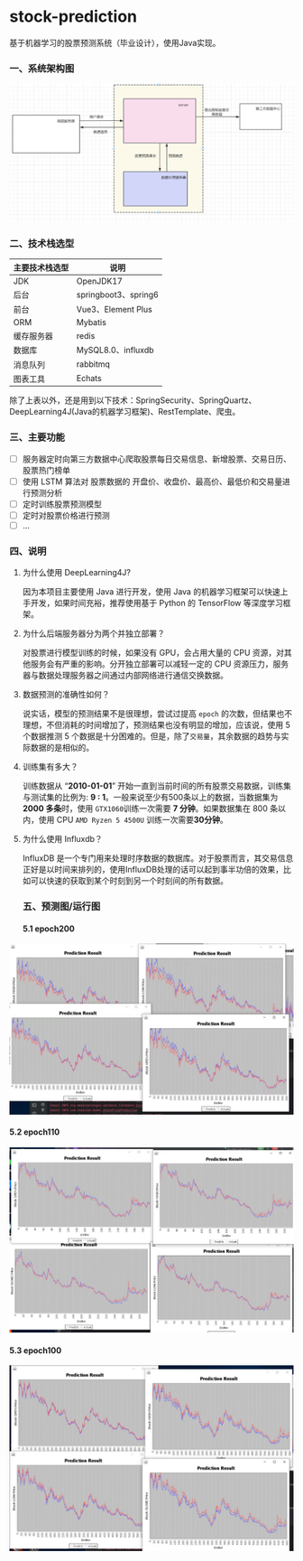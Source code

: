 # stock-prediction
基于机器学习的股票预测系统（毕业设计），使用Java实现。

### 一、系统架构图

![股票预测系统-系统架构图](./assets/股票预测系统-系统架构图.png)

### 二、技术栈选型

| 主要技术栈选型 | 说明                  |
| ------- |---------------------|
| JDK     | OpenJDK17           |
| 后台      | springboot3、spring6 |
| 前台      | Vue3、Element Plus   |
| ORM     | Mybatis             |
| 缓存服务器   | redis               |
| 数据库     | MySQL8.0、influxdb   |
| 消息队列    | rabbitmq            |
| 图表工具    | Echats              |

除了上表以外，还是用到以下技术：SpringSecurity、SpringQuartz、DeepLearning4J(Java的机器学习框架)、RestTemplate、爬虫。

### 三、主要功能

- [ ] 服务器定时向第三方数据中心爬取股票每日交易信息、新增股票、交易日历、股票热门榜单
- [ ] 使用 LSTM 算法对 股票数据的 开盘价、收盘价、最高价、最低价和交易量进行预测分析
- [ ] 定时训练股票预测模型
- [ ] 定时对股票价格进行预测
- [ ] ...

### 四、说明

1. 为什么使用 DeepLearning4J?

   因为本项目主要使用 Java 进行开发，使用 Java 的机器学习框架可以快速上手开发，如果时间充裕，推荐使用基于 Python 的 TensorFlow 等深度学习框架。

2. 为什么后端服务器分为两个并独立部署？

   对股票进行模型训练的时候，如果没有 GPU，会占用大量的 CPU 资源，对其他服务会有严重的影响。分开独立部署可以减轻一定的 CPU 资源压力，服务器与数据处理服务器之间通过内部网络进行通信交换数据。

3. 数据预测的准确性如何？

   说实话，模型的预测结果不是很理想，尝试过提高 `epoch` 的次数，但结果也不理想，不但消耗的时间增加了，预测结果也没有明显的增加，应该说，使用 5 个数据推测 5 个数据是十分困难的。但是，除了`交易量`，其余数据的趋势与实际数据的是相似的。

4. 训练集有多大？

   训练数据从 “**2010-01-01**” 开始一直到当前时间的所有股票交易数据，训练集与测试集的比例为: **9 : 1**。一般来说至少有500条以上的数据，当数据集为 **2000 多条**时，使用 `GTX1060`训练一次需要 **7 分钟**。如果数据集在 800 条以内，使用 CPU `AMD Ryzen 5 4500U` 训练一次需要**30分钟**。

5. 为什么使用 Influxdb？

   InfluxDB 是一个专门用来处理时序数据的数据库。对于股票而言，其交易信息正好是以时间来排列的，使用InfluxDB处理的话可以起到事半功倍的效果，比如可以快速的获取到某个时刻到另一个时刻间的所有数据。


   ### 五、预测图/运行图

   #### 5.1 epoch200


![epoch200](./assets/epoch200.png)

   #### 5.2 epoch110

![epoch110](./assets/epoch110.png)

   #### 5.3 epoch100

![epoch100](./assets/epoch100.png)



